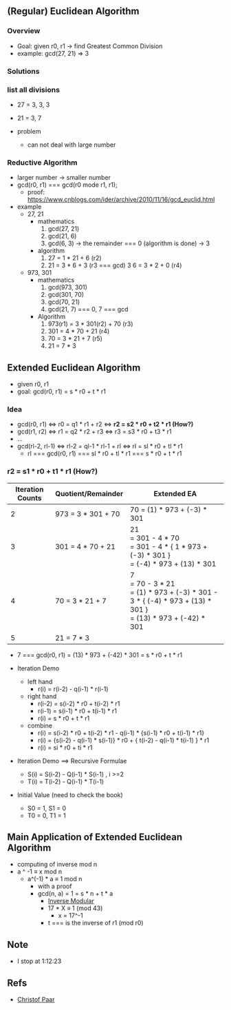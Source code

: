 ## (Regular) Euclidean Algorithm

### Overview
* Goal: given r0, r1 -> find Greatest Common Division
* example: gcd(27, 21) => 3


### Solutions

### list all divisions
* 27 = 3, 3, 3
* 21 = 3, 7

* problem
    * can not deal with large number

### Reductive Algorithm
* larger number -> smaller number
* gcd(r0, r1) === gcd(r0 mode r1, r1);
    * proof: https://www.cnblogs.com/ider/archive/2010/11/16/gcd_euclid.html
* example
    * 27, 21
        * mathematics
            1. gcd(27, 21)
            2. gcd(21, 6)
            3. gcd(6, 3) -> the remainder === 0 (algorithm is done) -> 3
        * algorithm
            1. 27 = 1 * 21 + 6 (r2)
            2. 21 = 3 * 6 + 3 (r3 === gcd)
            3 6 = 3 * 2 + 0 (r4)
    * 973, 301
        * mathematics
            1. gcd(973, 301)
            2. gcd(301, 70)
            3. gcd(70, 21)
            4. gcd(21, 7) === 0, 7 === gcd
        * Algorithm
            1. 973(r1) = 3 * 301(r2) + 70 (r3)
            2. 301 = 4 * 70 + 21 (r4)
            3. 70 = 3 * 21 + 7 (r5)
            4. 21 = 7 * 3

## Extended Euclidean Algorithm
* given r0, r1
* goal: gcd(r0, r1) = s * r0 + t * r1

### Idea
* gcd(r0, r1) <=> r0 = q1 * r1 + r2 <=> **r2 = s2 * r0 + t2 * r1 (How?)**
* gcd(r1, r2) <=> r1 = q2 * r2 + r3 <=> r3 = s3 * r0 + t3 * r1
* ...
* gcd(rl-2, rl-1) <=> rl-2 = ql-1 * rl-1 + rl <=> rl = sl * r0 + tl * r1
    * rl === gcd(r0, r1) === sl * r0 + tl * r1 === s * r0 + t * r1

###  **r2 = s1 * r0 + t1 * r1 (How?)**

| Iteration Counts | Quotient/Remainder  | Extended EA |
| --- | --- | --- |
| 2 | 973 = 3 * 301 + 70 | 70 = (1) * 973 + (-3) * 301 |
| 3 | 301 = 4 * 70 + 21 | 21 <br/> = 301 - 4 * 70 <br/> = 301 - 4 * { 1 * 973 + (-3) * 301 } <br/> = (-4) * 973 + (13) * 301 |
| 4 | 70 = 3 * 21 + 7 | 7 <br/> = 70 - 3 * 21 <br/> = (1) * 973 + (-3) * 301 - 3 * { (-4) * 973 + (13) * 301 } <br/> = (13) * 973 + (-42) * 301 |
| 5 | 21 = 7 * 3 |

* 7 === gcd(r0, r1) = (13) * 973 + (-42) * 301  = s * r0 + t * r1

* Iteration Demo
    * left hand
        * r(i) = r(i-2) - q(i-1) * r(i-1)
    * right hand
        * r(i-2) = s(i-2) * r0 + t(i-2) * r1
        * r(i-1) = s(i-1) * r0 + t(i-1) * r1
        * r(i) = s * r0 + t * r1
    * combine
        * r(i) = s(i-2) * r0 + t(i-2) * r1 - q(i-1) * {s(i-1) * r0 + t(i-1) * r1}
        * r(i) = {s(i-2) - q(i-1) * s(i-1)} * r0 + { t(i-2) - q(i-1) * t(i-1) } * r1
        * r(i) =             si           * r0 +        ti      *           r1

* Iteration Demo ==> Recursive Formulae
    * S(i) = S(i-2) - Q(i-1) * S(i-1) , i >=2
    * T(i) = T(i-2) - Q(i-1) * T(i-1)

* Initial Value (need to check the book)
    * S0 = 1, S1 = 0
    * T0 = 0, T1 = 1


## Main Application of Extended Euclidean Algorithm
* computing of inverse mod n
* a ^ -1 ≡ x mod n
    * a^(-1) * a ≡ 1 mod n
        * with a proof
        * gcd(n, a) = 1 = s * n + t * a
            * [Inverse Modular](https://www.youtube.com/watch?v=fz1vxq5ts5I)
            * 17 * X ≡ 1 (mod 43)
                * x = 17^-1
            * t === is the inverse of r1 (mod r0)

## Note
* I stop at 1:12:23

## Refs
* [Christof Paar](https://www.youtube.com/watch?v=fq6SXByItUI)
